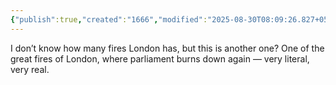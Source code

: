 ```yaml
---
{"publish":true,"created":"1666","modified":"2025-08-30T08:09:26.827+05:30","cssclasses":""}
---
```



I don’t know how many fires London has, but this is another one? One of the great fires of London, where parliament burns down again — very literal, very real.
